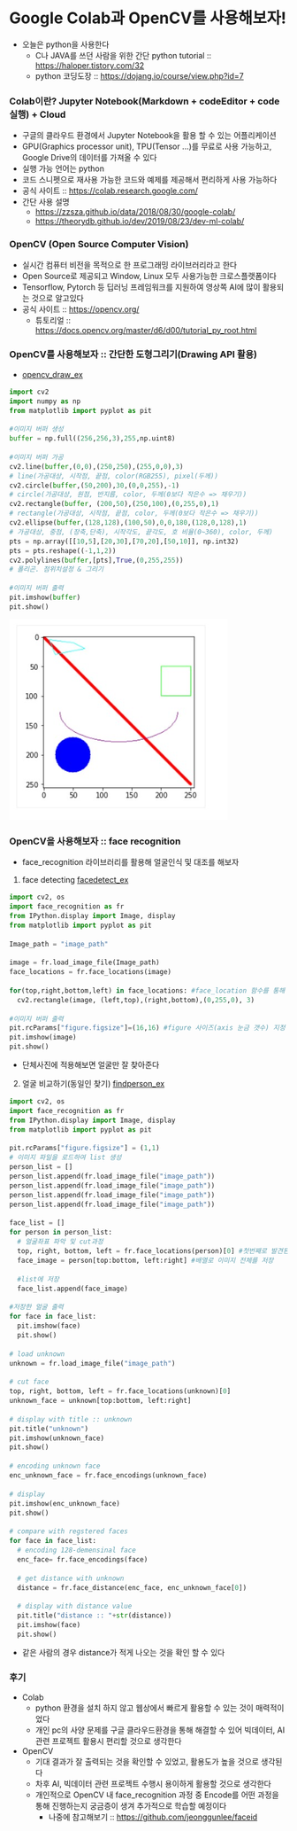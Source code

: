 # Google Colab과 OpenCV를 사용해보자!
- 오늘은 python을 사용한다
  - C나 JAVA를 쓰던 사람을 위한 간단 python tutorial :: https://haloper.tistory.com/32
  - python 코딩도장 :: https://dojang.io/course/view.php?id=7

### Colab이란? Jupyter Notebook(Markdown + codeEditor + code실행) + Cloud
- 구글의 클라우드 환경에서 Jupyter Notebook을 활용 할 수 있는 어플리케이션
- GPU(Graphics processor unit), TPU(Tensor ...)를 무료로 사용 가능하고, Google Drive의 데이터를 가져올 수 있다
- 실행 가능 언어는 python
- 코드 스니펫으로 재사용 가능한 코드와 예제를 제공해서 편리하게 사용 가능하다
- 공식 사이트 :: https://colab.research.google.com/
- 간단 사용 설명
  - https://zzsza.github.io/data/2018/08/30/google-colab/ 
  - https://theorydb.github.io/dev/2019/08/23/dev-ml-colab/

### OpenCV (Open Source Computer Vision)

- 실시간 컴퓨터 비전을 목적으로 한 프로그래밍 라이브러리라고 한다
- Open Source로 제공되고 Window, Linux 모두 사용가능한 크로스플랫폼이다
- Tensorflow, Pytorch 등 딥러닝 프레임워크를 지원하여 영상쪽 AI에 많이 활용되는 것으로 알고있다
- 공식 사이트 :: https://opencv.org/
  - 튜토리얼 :: https://docs.opencv.org/master/d6/d00/tutorial_py_root.html

### OpenCV를 사용해보자 :: 간단한 도형그리기(Drawing API 활용)
- [opencv_draw_ex](opencv_draw_ex.py)
```python
import cv2
import numpy as np
from matplotlib import pyplot as pit

#이미지 버퍼 생성
buffer = np.full((256,256,3),255,np.uint8)

#이미지 버퍼 가공
cv2.line(buffer,(0,0),(250,250),(255,0,0),3)
# line(가공대상, 시작점, 끝점, color(RGB255), pixel(두께))
cv2.circle(buffer,(50,200),30,(0,0,255),-1)
# circle(가공대상, 원점, 반지름, color, 두께(0보다 작은수 => 채우기))
cv2.rectangle(buffer, (200,50),(250,100),(0,255,0),1)
# rectangle(가공대상, 시작점, 끝점, color, 두께(0보다 작은수 => 채우기))
cv2.ellipse(buffer,(128,128),(100,50),0,0,180,(128,0,128),1)
# 가공대상, 중점, (장축,단축), 시작각도, 끝각도, 호 비율(0~360), color, 두께)
pts = np.array([[10,5],[20,30],[70,20],[50,10]], np.int32)
pts = pts.reshape((-1,1,2))
cv2.polylines(buffer,[pts],True,(0,255,255))
# 폴리곤. 점위치설정 & 그리기

#이미지 버퍼 출력
pit.imshow(buffer)
pit.show()
```
![result](res.jpg)

### OpenCV을 사용해보자 :: face recognition
- face_recognition 라이브러리를 활용해 얼굴인식 및 대조를 해보자
1. face detecting [facedetect_ex](facedetect_ex.py)
```python
import cv2, os
import face_recognition as fr
from IPython.display import Image, display
from matplotlib import pyplot as pit

Image_path = "image_path"

image = fr.load_image_file(Image_path)
face_locations = fr.face_locations(image)

for(top,right,bottom,left) in face_locations: #face_location 함수를 통해 얼굴 기준으로 value 생성
  cv2.rectangle(image, (left,top),(right,bottom),(0,255,0), 3)
  
#이미지 버퍼 출력
pit.rcParams["figure.figsize"]=(16,16) #figure 사이즈(axis 눈금 갯수) 지정
pit.imshow(image)
pit.show()
```
  - 단체사진에 적용해보면 얼굴만 잘 찾아준다
2. 얼굴 비교하기(동일인 찾기) [findperson_ex](findperson_ex.py)
```python
import cv2, os
import face_recognition as fr
from IPython.display import Image, display
from matplotlib import pyplot as pit

pit.rcParams["figure.figsize"] = (1,1)
# 이미지 파일을 로드하여 list 생성
person_list = []
person_list.append(fr.load_image_file("image_path"))
person_list.append(fr.load_image_file("image_path"))
person_list.append(fr.load_image_file("image_path"))
person_list.append(fr.load_image_file("image_path"))

face_list = []
for person in person_list:
  # 얼굴좌표 파악 및 cut과정
  top, right, bottom, left = fr.face_locations(person)[0] #첫번째로 발견된 얼굴(독사진이니까..)
  face_image = person[top:bottom, left:right] #배열로 이미지 전체를 저장

  #list에 저장
  face_list.append(face_image)

#저장한 얼굴 출력
for face in face_list:
  pit.imshow(face)
  pit.show()
  
# load unknown
unknown = fr.load_image_file("image_path")

# cut face
top, right, bottom, left = fr.face_locations(unknown)[0]
unknown_face = unknown[top:bottom, left:right]

# display with title :: unknown
pit.title("unknown")
pit.imshow(unknown_face)
pit.show()

# encoding unknown face
enc_unknown_face = fr.face_encodings(unknown_face)

# display
pit.imshow(enc_unknown_face)
pit.show()

# compare with regstered faces
for face in face_list:
  # encoding 128-demensinal face
  enc_face= fr.face_encodings(face)

  # get distance with unknown
  distance = fr.face_distance(enc_face, enc_unknown_face[0])

  # display with distance value
  pit.title("distance :: "+str(distance))
  pit.imshow(face)
  pit.show()
```
  - 같은 사람의 경우 distance가 적게 나오는 것을 확인 할 수 있다
 
### 후기
- Colab
  - python 환경을 설치 하지 않고 웹상에서 빠르게 활용할 수 있는 것이 매력적이었다
  - 개인 pc의 사양 문제를 구글 클라우드환경을 통해 해결할 수 있어 빅데이터, AI관련 프로젝트 활용시 편리할 것으로 생각한다
- OpenCV
  - 기대 결과가 잘 출력되는 것을 확인할 수 있었고, 활용도가 높을 것으로 생각된다
  - 차후 AI, 빅데이터 관련 프로젝트 수행시 용이하게 활용할 것으로 생각한다
  - 개인적으로 OpenCV 내 face_recognition 과정 중 Encode를 어떤 과정을 통해 진행하는지 궁금증이 생겨 추가적으로 학습할 예정이다
    - 나중에 참고해보기 :: https://github.com/jeonggunlee/faceid
